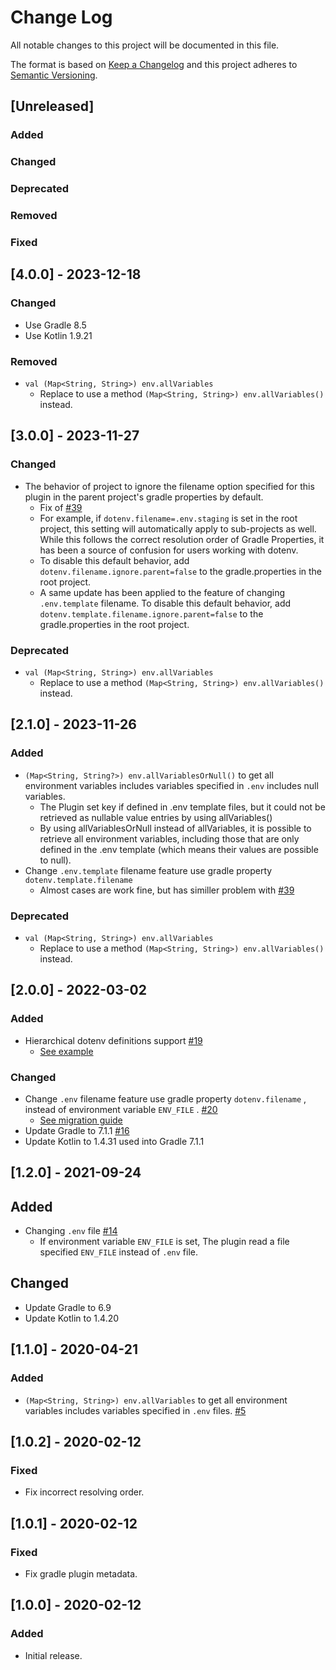 # Change Log

All notable changes to this project will be documented in this file.

The format is based on [Keep a Changelog](http://keepachangelog.com/)
and this project adheres to [Semantic Versioning](http://semver.org/).

## [Unreleased]

### Added

### Changed

### Deprecated

### Removed

### Fixed

## [4.0.0] - 2023-12-18

### Changed

- Use Gradle 8.5
- Use Kotlin 1.9.21

### Removed

- `val (Map<String, String>) env.allVariables`
  - Replace to use a method `(Map<String, String>) env.allVariables()` instead.

## [3.0.0] - 2023-11-27

### Changed

- The behavior of project to ignore the filename option specified for this plugin in the parent project's gradle
  properties by default.
  - Fix of [#39](https://github.com/uzzu/dotenv-gradle/issues/39)
  - For example, if `dotenv.filename=.env.staging` is set in the root project, this setting will automatically apply to
    sub-projects as well. While this follows the correct resolution order of Gradle Properties, it has been a source of
    confusion for users working with dotenv.
  - To disable this default behavior, add `dotenv.filename.ignore.parent=false` to the gradle.properties in the root
    project.
  - A same update has been applied to the feature of changing `.env.template` filename. To disable this default
    behavior, add `dotenv.template.filename.ignore.parent=false` to the gradle.properties in the root project.

### Deprecated

- `val (Map<String, String>) env.allVariables`
  - Replace to use a method `(Map<String, String>) env.allVariables()` instead.

## [2.1.0] - 2023-11-26

### Added

- `(Map<String, String?>) env.allVariablesOrNull()` to get all environment variables includes variables specified
  in `.env` includes null variables.
  - The Plugin set key if defined in .env template files, but it could not be retrieved as nullable value entries by
    using allVariables()
  - By using allVariablesOrNull instead of allVariables, it is possible to retrieve all environment variables, including
    those that are only defined in the .env template (which means their values are possible to null).
- Change `.env.template` filename feature use gradle property `dotenv.template.filename`
  - Almost cases are work fine, but has similler problem with [#39](https://github.com/uzzu/dotenv-gradle/issues/39)

### Deprecated

- `val (Map<String, String>) env.allVariables`
  - Replace to use a method `(Map<String, String>) env.allVariables()` instead.

## [2.0.0] - 2022-03-02

### Added

- Hierarchical dotenv definitions support [#19](https://github.com/uzzu/dotenv-gradle/issues/19)
  - [See example](/examples/hierarchical_definitions)

### Changed

- Change `.env` filename feature use gradle property `dotenv.filename` , instead of environment variable `ENV_FILE`
  . [#20](https://github.com/uzzu/dotenv-gradle/issues/20)
  - [See migration guide](/examples/change_file/README.md#Migrate-from-1x)
- Update Gradle to 7.1.1 [#16](https://github.com/uzzu/dotenv-gradle/issues/16)
- Update Kotlin to 1.4.31 used into Gradle 7.1.1

## [1.2.0] - 2021-09-24

## Added

- Changing `.env` file [#14](https://github.com/uzzu/dotenv-gradle/issues/14)
  - If environment variable `ENV_FILE` is set, The plugin read a file specified `ENV_FILE` instead of `.env` file.

## Changed

- Update Gradle to 6.9
- Update Kotlin to 1.4.20

## [1.1.0] - 2020-04-21

### Added

- `(Map<String, String>) env.allVariables` to get all environment variables includes variables specified in `.env`
  files. [#5](https://github.com/uzzu/dotenv-gradle/pull/5)

## [1.0.2] - 2020-02-12

### Fixed

- Fix incorrect resolving order.

## [1.0.1] - 2020-02-12

### Fixed

- Fix gradle plugin metadata.

## [1.0.0] - 2020-02-12

### Added

- Initial release.
